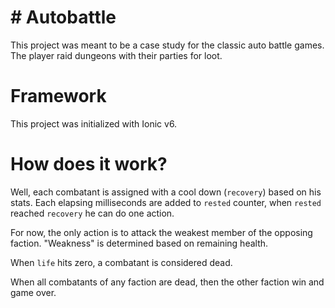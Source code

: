 # # Autobattle

This project was meant to be a case study for the classic auto battle games. The player raid dungeons with their parties for loot.

# Framework

This project was initialized with Ionic v6.

# How does it work?

Well, each combatant is assigned with a cool down (`recovery`) based on his stats. Each elapsing milliseconds are added to `rested` counter, when `rested` reached `recovery` he can do one action.

For now, the only action is to attack the weakest member of the opposing faction. "Weakness" is determined based on remaining health.

When `life` hits zero, a combatant is considered dead.

When all combatants of any faction are dead, then the other faction win and game over.

